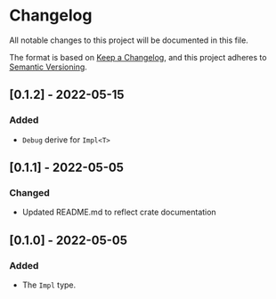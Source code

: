 # Changelog
All notable changes to this project will be documented in this file.

The format is based on [Keep a Changelog](https://keepachangelog.com/en/1.0.0/),
and this project adheres to [Semantic Versioning](https://semver.org/spec/v2.0.0.html).

## [0.1.2] - 2022-05-15
### Added
- `Debug` derive for `Impl<T>`

## [0.1.1] - 2022-05-05
### Changed
- Updated README.md to reflect crate documentation

## [0.1.0] - 2022-05-05
### Added
- The `Impl` type.
